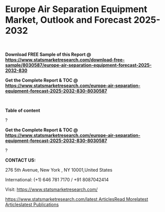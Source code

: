 <h1>Europe Air Separation Equipment Market, Outlook and Forecast 2025-2032</h1><br/><p><strong>Download FREE Sample of this Report @ <a href="https://www.statsmarketresearch.com/download-free-sample/8030587/europe-air-separation-equipment-forecast-2025-2032-830">https://www.statsmarketresearch.com/download-free-sample/8030587/europe-air-separation-equipment-forecast-2025-2032-830</a></strong></p>
 
 
 
 <div><b>Get the Complete Report & TOC @ <a href="https://www.statsmarketresearch.com/europe-air-separation-equipment-forecast-2025-2032-830-8030587">https://www.statsmarketresearch.com/europe-air-separation-equipment-forecast-2025-2032-830-8030587</a></b></div>
 
 
 
 <p><br />
 
 <b>Table of content</b></p>
 
 
 
 <p>? </p>
 
 
 
 <div><b>Get the Complete Report & TOC @ <a href="https://www.statsmarketresearch.com/europe-air-separation-equipment-forecast-2025-2032-830-8030587">https://www.statsmarketresearch.com/europe-air-separation-equipment-forecast-2025-2032-830-8030587</a></b></div>
 
 
 
 <p>? </p>
 
 
 
 <p><b>CONTACT US:</b><br />
 
 276 5th Avenue, New York , NY 10001,United States<br />
 
 International: (+1) 646 781 7170 / +91 8087042414<br />
 
 Visit: <a href="https://www.statsmarketresearch.com/">https://www.statsmarketresearch.com/</a><br />
 
 <a href="https://gyeongbokgung.com">https://www.statsmarketresearch.com/</a><a href="https://hallyeomaritime.com">latest Articles</a><a href="https://jingwansa.com">Read More</a><a href="https://nguoiviet.jp/">latest Articles</a><a href="https://www.intelmarketresearch.com/">latest Publications</a></p>